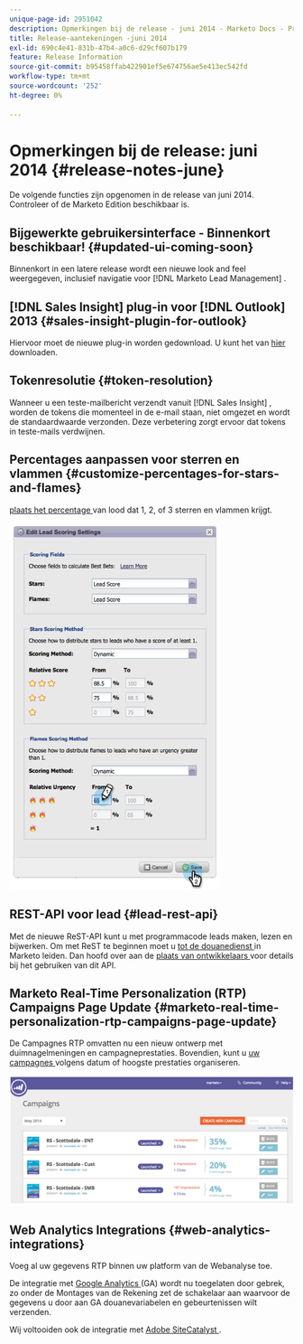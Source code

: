 ```yaml
---
unique-page-id: 2951042
description: Opmerkingen bij de release - juni 2014 - Marketo Docs - Productdocumentatie
title: Release-aantekeningen -juni 2014
exl-id: 690c4e41-831b-47b4-a0c6-d29cf607b179
feature: Release Information
source-git-commit: b95458ffab422901ef5e674756ae5e413ec542fd
workflow-type: tm+mt
source-wordcount: '252'
ht-degree: 0%

---
```


# Opmerkingen bij de release: juni 2014 {#release-notes-june}

De volgende functies zijn opgenomen in de release van juni 2014. Controleer of de Marketo Edition beschikbaar is.

## Bijgewerkte gebruikersinterface - Binnenkort beschikbaar! {#updated-ui-coming-soon}

Binnenkort in een latere release wordt een nieuwe look and feel weergegeven, inclusief navigatie voor [!DNL Marketo Lead Management] .

## [!DNL Sales Insight] plug-in voor [!DNL Outlook] 2013 {#sales-insight-plugin-for-outlook}

Hiervoor moet de nieuwe plug-in worden gedownload. U kunt het van [ hier ](/help/marketo/product-docs/marketo-sales-insight/msi-outlook-plugin/install-the-marketo-email-add-in-for-outlook-with-a-registration-code.md) downloaden.

## Tokenresolutie {#token-resolution}

Wanneer u een teste-mailbericht verzendt vanuit [!DNL Sales Insight] , worden de tokens die momenteel in de e-mail staan, niet omgezet en wordt de standaardwaarde verzonden. Deze verbetering zorgt ervoor dat tokens in teste-mails verdwijnen.

## Percentages aanpassen voor sterren en vlammen {#customize-percentages-for-stars-and-flames}

[ plaats het percentage ](/help/marketo/product-docs/marketo-sales-insight/msi-for-salesforce/features/stars-and-flames/customize-stars-and-flames.md) van lood dat 1, 2, of 3 sterren en vlammen krijgt.

![](assets/image2014-9-22-13-3a50-3a31.png)

## REST-API voor lead {#lead-rest-api}

Met de nieuwe ReST-API kunt u met programmacode leads maken, lezen en bijwerken. Om met ReST te beginnen moet u [ tot de douanedienst ](/help/marketo/product-docs/administration/additional-integrations/create-a-custom-service-for-use-with-rest-api.md) in Marketo leiden. Dan hoofd over aan de [ plaats van ontwikkelaars ](https://experienceleague.adobe.com/nl/docs/marketo-developer/marketo/rest/rest-api) voor details bij het gebruiken van dit API.

## Marketo Real-Time Personalization (RTP) Campaigns Page Update {#marketo-real-time-personalization-rtp-campaigns-page-update}

De Campagnes RTP omvatten nu een nieuw ontwerp met duimnagelmeningen en campagneprestaties. Bovendien, kunt u [ uw campagnes ](/help/marketo/product-docs/web-personalization/working-with-web-campaigns/sort-web-campaigns-by-latest-or-top-performing.md) volgens datum of hoogste prestaties organiseren.

![](assets/image2014-9-22-13-3a50-3a57.png)

## Web Analytics Integrations {#web-analytics-integrations}

Voeg al uw gegevens RTP binnen uw platform van de Webanalyse toe.

De integratie met [ Google Analytics ](/help/marketo/product-docs/web-personalization/reporting-for-web-personalization/web-analytics-integrations/integrate-rtp-with-google-analytics.md) (GA) wordt nu toegelaten door gebrek, zo onder de Montages van de Rekening zet de schakelaar aan waarvoor de gegevens u door aan GA douanevariabelen en gebeurtenissen wilt verzenden.

Wij voltooiden ook de integratie met [ Adobe SiteCatalyst ](/help/marketo/product-docs/web-personalization/reporting-for-web-personalization/web-analytics-integrations/integrate-with-adobe-analytics.md).
